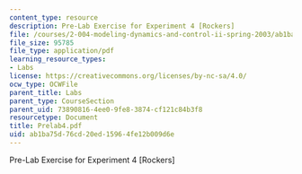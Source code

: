```yaml
---
content_type: resource
description: Pre-Lab Exercise for Experiment 4 [Rockers]
file: /courses/2-004-modeling-dynamics-and-control-ii-spring-2003/ab1ba75d76cd20ed15964fe12b009d6e_Prelab4.pdf
file_size: 95785
file_type: application/pdf
learning_resource_types:
- Labs
license: https://creativecommons.org/licenses/by-nc-sa/4.0/
ocw_type: OCWFile
parent_title: Labs
parent_type: CourseSection
parent_uid: 73890816-4ee0-9fe8-3874-cf121c84b3f8
resourcetype: Document
title: Prelab4.pdf
uid: ab1ba75d-76cd-20ed-1596-4fe12b009d6e
---
```

Pre-Lab Exercise for Experiment 4 [Rockers]